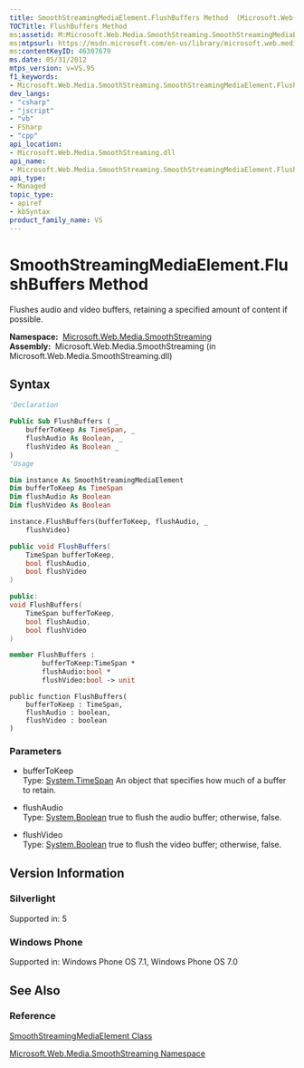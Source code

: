 ```yaml
---
title: SmoothStreamingMediaElement.FlushBuffers Method  (Microsoft.Web.Media.SmoothStreaming)
TOCTitle: FlushBuffers Method
ms:assetid: M:Microsoft.Web.Media.SmoothStreaming.SmoothStreamingMediaElement.FlushBuffers(System.TimeSpan,System.Boolean,System.Boolean)
ms:mtpsurl: https://msdn.microsoft.com/en-us/library/microsoft.web.media.smoothstreaming.smoothstreamingmediaelement.flushbuffers(v=VS.95)
ms:contentKeyID: 46307679
ms.date: 05/31/2012
mtps_version: v=VS.95
f1_keywords:
- Microsoft.Web.Media.SmoothStreaming.SmoothStreamingMediaElement.FlushBuffers
dev_langs:
- "csharp"
- "jscript"
- "vb"
- FSharp
- "cpp"
api_location:
- Microsoft.Web.Media.SmoothStreaming.dll
api_name:
- Microsoft.Web.Media.SmoothStreaming.SmoothStreamingMediaElement.FlushBuffers
api_type:
- Managed
topic_type:
- apiref
- kbSyntax
product_family_name: VS
---
```


# SmoothStreamingMediaElement.FlushBuffers Method

Flushes audio and video buffers, retaining a specified amount of content if possible.

**Namespace:**  [Microsoft.Web.Media.SmoothStreaming](microsoft-web-media-smoothstreaming-namespace_1.md)  
**Assembly:**  Microsoft.Web.Media.SmoothStreaming (in Microsoft.Web.Media.SmoothStreaming.dll)

## Syntax

```vb
'Declaration

Public Sub FlushBuffers ( _
    bufferToKeep As TimeSpan, _
    flushAudio As Boolean, _
    flushVideo As Boolean _
)
'Usage

Dim instance As SmoothStreamingMediaElement
Dim bufferToKeep As TimeSpan
Dim flushAudio As Boolean
Dim flushVideo As Boolean

instance.FlushBuffers(bufferToKeep, flushAudio, _
    flushVideo)
```

```csharp
public void FlushBuffers(
    TimeSpan bufferToKeep,
    bool flushAudio,
    bool flushVideo
)
```

```cpp
public:
void FlushBuffers(
    TimeSpan bufferToKeep, 
    bool flushAudio, 
    bool flushVideo
)
```

``` fsharp
member FlushBuffers : 
        bufferToKeep:TimeSpan * 
        flushAudio:bool * 
        flushVideo:bool -> unit 
```

```jscript
public function FlushBuffers(
    bufferToKeep : TimeSpan, 
    flushAudio : boolean, 
    flushVideo : boolean
)
```

### Parameters

  - bufferToKeep  
    Type: [System.TimeSpan](https://msdn.microsoft.com/library/269ew577\(v=vs.95\))  
    An object that specifies how much of a buffer to retain.

<!-- end list -->

  - flushAudio  
    Type: [System.Boolean](https://msdn.microsoft.com/library/a28wyd50\(v=vs.95\))  
    true to flush the audio buffer; otherwise, false.

<!-- end list -->

  - flushVideo  
    Type: [System.Boolean](https://msdn.microsoft.com/library/a28wyd50\(v=vs.95\))  
    true to flush the video buffer; otherwise, false.

## Version Information

### Silverlight

Supported in: 5  

### Windows Phone

Supported in: Windows Phone OS 7.1, Windows Phone OS 7.0  

## See Also

### Reference

[SmoothStreamingMediaElement Class](smoothstreamingmediaelement-class-microsoft-web-media-smoothstreaming_1.md)

[Microsoft.Web.Media.SmoothStreaming Namespace](microsoft-web-media-smoothstreaming-namespace_1.md)

